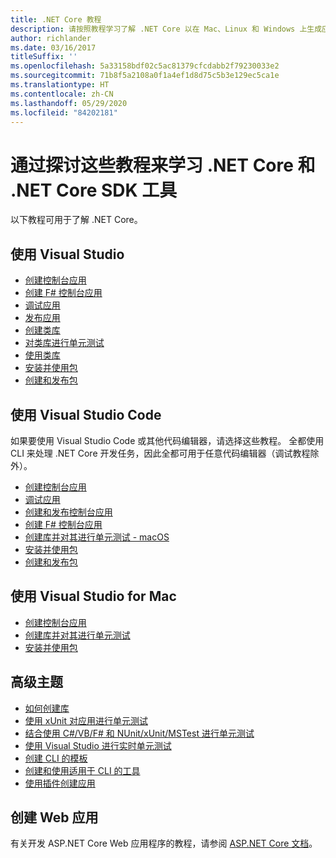 ```yaml
---
title: .NET Core 教程
description: 请按照教程学习了解 .NET Core 以在 Mac、Linux 和 Windows 上生成应用和库。
author: richlander
ms.date: 03/16/2017
titleSuffix: ''
ms.openlocfilehash: 5a33158bdf02c5ac81379cfcdabb2f79230033e2
ms.sourcegitcommit: 71b8f5a2108a0f1a4ef1d8d75c5b3e129ec5ca1e
ms.translationtype: HT
ms.contentlocale: zh-CN
ms.lasthandoff: 05/29/2020
ms.locfileid: "84202181"
---
```

# <a name="learn-net-core-and-the-net-core-sdk-tools-by-exploring-these-tutorials"></a>通过探讨这些教程来学习 .NET Core 和 .NET Core SDK 工具

以下教程可用于了解 .NET Core。

## <a name="use-visual-studio"></a>使用 Visual Studio

- [创建控制台应用](with-visual-studio.md)
- [创建 F# 控制台应用](../../fsharp/get-started/get-started-visual-studio.md)
- [调试应用](debugging-with-visual-studio.md)
- [发布应用](publishing-with-visual-studio.md)
- [创建类库](library-with-visual-studio.md)
- [对类库进行单元测试](testing-library-with-visual-studio.md)
- [使用类库](consuming-library-with-visual-studio.md)
- [安装并使用包](/nuget/quickstart/install-and-use-a-package-in-visual-studio)
- [创建和发布包](/nuget/quickstart/create-and-publish-a-package-using-visual-studio)

## <a name="use-visual-studio-code"></a>使用 Visual Studio Code

如果要使用 Visual Studio Code 或其他代码编辑器，请选择这些教程。 全都使用 CLI 来处理 .NET Core 开发任务，因此全都可用于任意代码编辑器（调试教程除外）。

- [创建控制台应用](with-visual-studio-code.md)
- [调试应用](debugging-with-visual-studio-code.md)
- [创建和发布控制台应用](cli-create-console-app.md)
- [创建 F# 控制台应用](../../fsharp/get-started/get-started-vscode.md)
- [创建库并对其进行单元测试 - macOS](using-on-macos.md)
- [安装并使用包](/nuget/quickstart/install-and-use-a-package-using-the-dotnet-cli)
- [创建和发布包](/nuget/quickstart/create-and-publish-a-package-using-the-dotnet-cli)

## <a name="use-visual-studio-for-mac"></a>使用 Visual Studio for Mac

- [创建控制台应用](using-on-mac-vs.md)
- [创建库并对其进行单元测试](using-on-mac-vs-full-solution.md)
- [安装并使用包](/nuget/quickstart/install-and-use-a-package-in-visual-studio-mac)

## <a name="advanced-topics"></a>高级主题

- [如何创建库](libraries.md)
- [使用 xUnit 对应用进行单元测试](testing-with-cli.md)
- [结合使用 C#/VB/F# 和 NUnit/xUnit/MSTest 进行单元测试](../testing/index.md)
- [使用 Visual Studio 进行实时单元测试](/visualstudio/test/live-unit-testing-start)
- [创建 CLI 的模板](cli-templates-create-item-template.md)
- [创建和使用适用于 CLI 的工具](../tools/global-tools-how-to-create.md)
- [使用插件创建应用](creating-app-with-plugin-support.md)

## <a name="create-web-apps"></a>创建 Web 应用

有关开发 ASP.NET Core Web 应用程序的教程，请参阅 [ASP.NET Core 文档](/aspnet/core/)。
